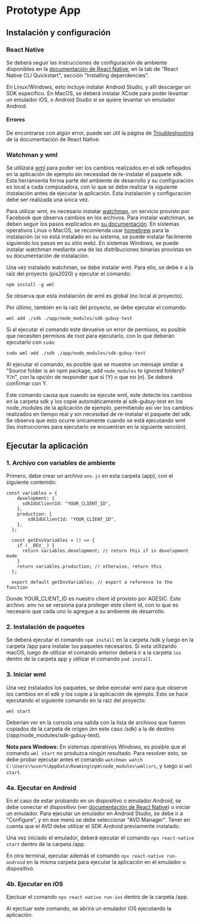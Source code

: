 # Prototype App

## Instalación y configuración 

### React Native

Se deberá seguir las instrucciones de configuración de ambiente disponibles en la [documentación de React Native](https://reactnative.dev/docs/environment-setup), en la tab de "React Native CLI Quickstart", sección "Installing dependencies".

En Linux/Windows, esto incluye instalar Android Studio, y allí descargar un SDK específico. En MacOS, se deberá instalar XCode para poder levantar un emulador iOS, o Android Studio si se quiere levantar un emulador Android.

#### Errores

De encontrarse con algún error, puede ser útil la página de [Troubleshooting](https://reactnative.dev/docs/troubleshooting#content) de la documentación de React Native.

### Watchman y wml

Se utilizará [wml](https://github.com/wix/wml#readme) para poder ver los cambios realizados en el sdk reflejados en la aplicación de ejemplo sin necesidad de re-instalar el paquete sdk. Esta herramienta forma parte del ambiente de desarrollo y su configuración es local a cada computadora, con lo que se debe realizar la siguiente instalación antes de ejecutar la aplicación. Esta instalación y configuración debe ser realizada una única vez.

Para utilizar wml, es necesario instalar [watchman](https://facebook.github.io/watchman/), un servicio provisto por Facebook que observa cambios en los archivos. Para instalar watchman, se deben seguir los pasos explicados en [su documentación](https://facebook.github.io/watchman/docs/install.html). En sistemas operativos Linux o MacOS, se recomienda usar [homebrew](https://brew.sh/) para la instalación (si no está instalado en su sistema, se puede instalar fácilmente siguiendo los pasos en su sitio web). En sistemas Windows, se puede instalar watchman mediante una de las distribuciones binarias provistas en su documentación de instalación. 

Una vez instalado watchman, se debe instalar wml. Para ello, se debe ir a la raíz del proyecto (pis2020) y ejecutar el comando:

`npm install -g wml`

Se observa que esta instalación de wml es global (no local al proyecto). 

Por último, también en la raíz del proyecto, se debe ejecutar el comando:

`wml add ./sdk ./app/node_modules/sdk-gubuy-test`

Si al ejecutar el comando este devuelve un error de permisos, es posible que necesiten permisos de root para ejecutarlo, con lo que deberán ejecutarlo con `sudo`:

`sudo wml add ./sdk ./app/node_modules/sdk-gubuy-test`

Al ejecutar el comando, es posible que se muestre un mensaje similar a "Source folder is an npm package, add `node_modules` to ignored folders? Y/n", con la opción de responder que sí (Y) o que no (n). Se deberá confirmar con Y.

Este comando causa que cuando se ejecute wml, este detecte los cambios en la carpeta sdk y los copie automáticamente al sdk-gubuy-test en los node_modules de la aplicación de ejemplo, permitiendo así ver los cambios realizados en tiempo real y sin necesidad de re-instalar el paquete del sdk. Se observa que esto ocurre únicamente cuando se está ejecutando wml (las instrucciones para ejecutarlo se encuentran en la siguiente sección).

## Ejecutar la aplicación

### 1. Archivo con variables de ambiente

Primero, debe crear un archivo `env.js` en esta carpeta (app), con el siguiente contenido:

```
const variables = {
    development: {
      sdkIdUClientId: "YOUR_CLIENT_ID",
    },
    production: {
        sdkIdUClientId: "YOUR_CLIENT_ID",
    },
  };
  
  const getEnvVariables = () => {
    if (__DEV__) {
      return variables.development; // return this if in development mode
    }
    return variables.production; // otherwise, return this
  };
  
  export default getEnvVariables; // export a reference to the function
```

Donde YOUR_CLIENT_ID es nuestro client id provisto por AGESIC. Este archivo .env no se versiona para proteger este client id, con lo que es necesario que cada uno lo agregue a su ambiente de desarrollo.

### 2. Instalación de paquetes

Se deberá ejecutar el comando `npm install` en la carpeta /sdk y luego en la carpeta /app para instalar los paquetes necesarios. Si esta utilizando macOS, luego de utilizar el comando anterior deberá ir a la carpeta `ios` dentro de la carpeta app y utilizar el comando `pod install`.

### 3. Iniciar wml

Una vez instalados los paquetes, se debe ejecutar wml para que observe los cambios en el sdk y los copie a la aplicación de ejemplo. Esto se hace ejecutando el siguiente comando en la raíz del proyecto:

`wml start`

Deberían ver en la consola una salida con la lista de archivos que fueron copiados de la carpeta de origen (en este caso /sdk) a la de destino (/app/node_modules/sdk-gubuy-test). 

**Nota para Windows:** En sistemas operativos Windows, es posible que el comando `wml start` no produzca ningún resultado. Para resolver esto, se debe probar ejecutar antes el comando `watchman watch C:\Users\%user%\AppData\Roaming\npm\node_modules\wml\src`, y luego si `wml start`.

### 4a. Ejecutar en Android

En el caso de estar probando en un dispositivo o emulador Android, se debe conectar el dispositivo (ver [documentación de React Native](https://reactnative.dev/docs/running-on-device)) o iniciar un emulador. Para ejecutar un emulador en Android Studio, se debe ir a "Configure", y en ese menú se debe seleccionar "AVD Manager". Tener en cuenta que el AVD debe utilizar el SDK Android previamente instalado.

Una vez iniciado el emulador, deberá ejecutar el comando `npx react-native start` dentro de la carpeta /app.

En otra terminal, ejecutar además el comando `npx react-native run-android` en la misma carpeta para ejecutar la aplicación en el emulador o dispositivo.

### 4b. Ejecutar en iOS

Ejectuar el comando `npx react-native run-ios` dentro de la carpeta /app.

Al ejectuar este comando, se abrirá un emulador iOS ejecutando la aplicación.


